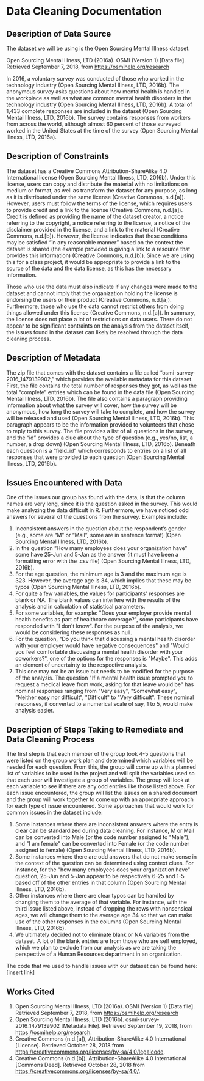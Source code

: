 # Data Cleaning Documentation

## Description of Data Source

The dataset we will be using is the Open Sourcing Mental Illness dataset. 

Open Sourcing Mental Illness, LTD (2016a). OSMI (Version 1) [Data file]. Retrieved September 7, 2018, from https://osmihelp.org/research

In 2016, a voluntary survey was conducted of those who worked in the technology industry (Open Sourcing Mental Illness, LTD, 2016b).  The anonymous survey asks questions about how mental health is handled in the workplace as well as what are common mental health disorders in the technology industry (Open Sourcing Mental Illness, LTD, 2016b).  A total of 1,433 complete responses are included in the dataset (Open Sourcing Mental Illness, LTD, 2016b).  The survey contains responses from workers from across the world, although almost 60 percent of those surveyed worked in the United States at the time of the survey (Open Sourcing Mental Illness, LTD, 2016a).  


## Description of Constraints

The dataset has a Creative Commons Attribution-ShareAlike 4.0 International license (Open Sourcing Mental Illness, LTD, 2016b).  Under this license, users can copy and distribute the material with no limitations on medium or format, as well as transform the dataset for any purpose, as long as it is distributed under the same license (Creative Commons, n.d.[a]).   However, users must follow the terms of the license, which requires users to provide credit and a link to the license (Creative Commons, n.d.[a]).  Credit is defined as providing the name of the dataset creator, a notice referring to the copyright, a notice referring to the license, a notice of the disclaimer provided in the license, and a link to the material (Creative Commons, n.d.[b]).  However, the license indicates that these conditions may be satisfied “in any reasonable manner” based on the context the dataset is shared (the example provided is giving a link to a resource that provides this information) (Creative Commons, n.d.[b]).  Since we are using this for a class project, it would be appropriate to provide a link to the source of the data and the data license, as this has the necessary information.  

Those who use the data must also indicate if any changes were made to the dataset and cannot imply that the organization holding the license is endorsing the users or their product (Creative Commons, n.d.[a]).  Furthermore, those who use the data cannot restrict others from doing things allowed under this license (Creative Commons, n.d.[a]).  In summary, the license does not place a lot of restrictions on data users.  There do not appear to be significant contraints on the analysis from the dataset itself, the issues found in the dataset can likely be resolved through the data cleaning process.  


## Description of Metadata

The zip file that comes with the dataset contains a file called “osmi-survey-2016_1479139902,” which provides the available metadata for this dataset.  First, the file contains the total number of responses they got, as well as the total “complete” entries which can be found in the data file (Open Sourcing Mental Illness, LTD, 2016b).  The file also contains a paragraph providing information about what the survey will cover, how the survey will be anonymous, how long the survey will take to complete, and how the survey will be released and used (Open Sourcing Mental Illness, LTD, 2016b).  This paragraph appears to be the information provided to volunteers that chose to reply to this survey.  The file provides a list of all questions in the survey, and the “id” provides a clue about the type of question (e.g., yes/no, list, a number, a drop down) (Open Sourcing Mental Illness, LTD, 2016b).   Beneath each question is a “field_id” which corresponds to entries on a list of all responses that were provided to each question (Open Sourcing Mental Illness, LTD, 2016b).  


## Issues Encountered with Data

One of the issues our group has found with the data, is that the column names are very long, since it is the question asked in the survey.  This would make analyzing the data difficult in R.  Furthermore, we have noticed odd answers for several of the questions from the survey.  Examples include:

1.	Inconsistent answers in the question about the respondent’s gender (e.g., some are “M” or “Mail”, some are in sentence format) (Open Sourcing Mental Illness, LTD, 2016b).
2.	In the question “How many employees does your organization have” some have 25-Jun and 5-Jan as the answer (it must have been a formatting error with the .csv file) (Open Sourcing Mental Illness, LTD, 2016b).  
3.	For the age question, the minimum age is 3 and the maximum age is 323. However, the average age is 34, which implies that these may be typos (Open Sourcing Mental Illness, LTD, 2016b). 
4.  For quite a few variables, the values for participants' responses are blank or NA. The blank values can interfere with the results of the analysis and in calculation of statistical parameters.
5.  For some variables, for example: "Does your employer provide mental health benefits as part of healthcare coverage?", some participants have responded with "I don't know". For the purpose of the analysis, we would be considering these responses as null.
6.  For the question, "Do you think that discussing a mental health disorder with your employer would have negative consequences" and "Would you feel comfortable discussing a mental health disorder with your coworkers?", one of the options for the responses is "Maybe". This adds an element of uncertainty to the respective analysis.
7.  This one may not be an issue but needs to be modified for the purpose of the analysis. The question "If a mental health issue prompted you to request a medical leave from work, asking for that leave would be" has nominal responses ranging from "Very easy", "Somewhat easy", "Neither easy nor difficult", "Difficult" to "Very difficult". These nominal responses, if converted to a numerical scale of say, 1 to 5, would make analysis easier.

## Description of Steps Taking to Remediate and Data Cleaning Process

The first step is that each member of the group took 4-5 questions that were listed on the group work plan and determined which variables will be needed for each question.  From this, the group will come up with a planned list of variables to be used in the project and will split the variables used so that each user will investigate a group of variables.  The group will look at each variable to see if there are any odd entries like those listed above. For each issue encountered, the group will list the issues on a shared document and the group will work together to come up with an appropriate approach for each type of issue encountered.  Some approaches that would work for common issues in the dataset include:

1. Some instances where there are inconsistent answers where the entry is clear can be standardized during data cleaning.  For instance, M or Mail can be converted into Male (or the code number assigned to "Male"), and "I am female" can be converted into Female (or the code number assigned to female) (Open Sourcing Mental Illness, LTD, 2016b).
2. Some instances where there are odd answers that do not make sense in the context of the question can be determined using context clues.  For instance, for the "how many employees does your organization have" question, 25-Jun and 5-Jan appear to be respectively 6-25 and 1-5 based off of the other entries in that column (Open Sourcing Mental Illness, LTD, 2016b). 
3. Other instances where there are clear typos can be handled by changing them to the average of that variable.  For instance, with the third issue listed above, instead of dropping the rows with nonsensical ages, we will change them to the average age 34 so that we can make use of the other responses in the columns (Open Sourcing Mental Illness, LTD, 2016b).
4. We ultimately decided not to eliminate blank or NA variables from the dataset.  A lot of the blank entries are from those who are self employed, which we plan to exclude from our analysis as we are taking the perspective of a Human Resources department in an organization.

The code that we used to handle issues with our dataset can be found here:  [insert link]

## Works Cited

1.	Open Sourcing Mental Illness, LTD (2016a). OSMI (Version 1) [Data file]. Retrieved September 7, 2018, from https://osmihelp.org/research
2.	Open Sourcing Mental Illness, LTD (2016b).  osmi-survey-2016_1479139902 [Metadata File].  Retrieved September 19, 2018, from https://osmihelp.org/research.
3.	Creative Commons (n.d.[a]), Attribution-ShareAlike 4.0 International [License].  Retrieved October 28, 2018 from https://creativecommons.org/licenses/by-sa/4.0/legalcode.    
4.	Creative Commons (n.d.[b]), Attribution-ShareAlike 4.0 International [Commons Deed].  Retrieved October 28, 2018 from https://creativecommons.org/licenses/by-sa/4.0/.  



